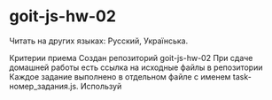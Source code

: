 # goit-js-hw-02

Читать на других языках: Русский, Українська.

Критерии приема Создан репозиторий goit-js-hw-02 При сдаче домашней работы есть
ссылка на исходные файлы в репозитории Каждое задание выполнено в отдельном
файле с именем task-номер_задания.js. Используй <script type="module"> чтобы
закрыть код задания в отдельной области видимости и избежать конфликтов имен
идентификаторов. Имена переменных и функций понятные, описательные Код
отформатирован с помощью Prettier Задание 1 Напиши функцию logItems(array),
которая получает массив и использует цикл for, который для каждого элемента
массива будет выводить в консоль сообщение в формате [номер элемента] -
[значение элемента].

Нумерация должна начинаться с 1. К примеру для первого элемента массива
['Mango', 'Poly', 'Ajax'] с индексом 0 будет выведено '1 - Mango', а для индекса
2 выведет '3 - Ajax'.

const logItems = function(array) { // твой код };

/\*

- Вызовы функции для проверки работоспособности твоей реализации. \*/
  logItems(['Mango', 'Poly', 'Ajax', 'Lux', 'Jay', 'Kong']);

logItems([5, 10, 15, 20, 25, 30, 35, 40, 45, 50]); Задание 2 Напиши скрипт
подсчета стоимости гравировки украшений. Для этого создай функцию
calculateEngravingPrice(message, pricePerWord) принимающую строку (в строке
будут только слова и пробелы) и цену гравировки одного слова, и возвращающую
цену гравировки всех слов в строке.

const calculateEngravingPrice = function(message, pricePerWord) { // твой код };

/\*

- Вызовы функции для проверки работоспособности твоей реализации. \*/
  console.log( calculateEngravingPrice( 'Proin sociis natoque et magnis
  parturient montes mus', 10, ), ); // 80

console.log( calculateEngravingPrice( 'Proin sociis natoque et magnis parturient
montes mus', 20, ), ); // 160

console.log( calculateEngravingPrice('Donec orci lectus aliquam est magnis',
40), ); // 240

console.log( calculateEngravingPrice('Donec orci lectus aliquam est magnis',
20), ); // 120 Задание 3 Напиши фукцнию findLongestWord(string), которая
принимает параметром произвольную строку (в строке будут только слова и пробелы)
и возвращает самое длинное слово в этой строке.

const findLongestWord = function(string) { // твой код };

/\*

- Вызовы функции для проверки работоспособности твоей реализации. \*/
  console.log(findLongestWord('The quick brown fox jumped over the lazy dog'));
  // 'jumped'

console.log(findLongestWord('Google do a roll')); // 'Google'

console.log(findLongestWord('May the force be with you')); // 'force' Задание 4
Напиши функцию formatString(string) которая принимает строку и форматирует ее
если необходимо.

Если длина строки не превышает 40 символов, функция возвращает ее в исходном
виде. Если длина больше 40 символов, то функция обрезает строку до 40-ка
символов и добавляет в конец строки троеточие '...', после чего возвращает
укороченную версию. const formatString = function(string) { // твой код };

/\*

- Вызовы функции для проверки работоспособности твоей реализации. \*/
  console.log(formatString('Curabitur ligula sapien, tincidunt non.')); //
  вернется оригинальная строка

console.log(formatString('Vestibulum facilisis, purus nec pulvinar iaculis.'));
// вернется форматированная строка

console.log(formatString('Curabitur ligula sapien.')); // вернется оригинальная
строка

console.log( formatString( 'Nunc sed turpis. Curabitur a felis in nunc fringilla
tristique.', ), ); // вернется форматированная строка Задание 5 Напиши функцию
checkForSpam(message), принимающую 1 параметр message - строку. Функция
проверяет ее на содержание слов spam и sale. Если нашли зарещенное слово то
функция возвращает true, если запрещенных слов нет функция возвращает false.
Слова в строке могут быть в произвольном регистре.

const checkForSpam = function(message) { // твой код };

/\*

- Вызовы функции для проверки работоспособности твоей реализации. \*/
  console.log(checkForSpam('Latest technology news')); // false

console.log(checkForSpam('JavaScript weekly newsletter')); // false

console.log(checkForSpam('Get best sale offers now!')); // true

console.log(checkForSpam('[SPAM] How to earn fast money?')); // true Задание 6
Напиши скрипт со следующим функционалом:

При загрузке страницы пользователю предлагается в prompt ввести число. Ввод
сохраняется в переменную input и добавляется в массив чисел numbers. Операция
ввода числа пользователем и сохранение в массив продолжается до тех пор, пока
пользователь не нажмет Cancel в prompt. После того как пользователь прекратил
ввод нажав Cancel, если массив не пустой, необходимо посчитать сумму всех
элементов массива и записать ее в переменную total. Используй цикл for или
for...of. После чего в консоль выведи строку 'Общая сумма чисел равна [сумма]'.
🔔 Делать проверку того, что пользователь ввел именно число, а не произвольный
набор символов, не обязательно. Если хочешь, в случае некорректного ввода,
показывай alert с текстом 'Было введено не число, попробуйте еще раз', при этом
результат prompt записывать в массив чисел не нужно, после чего снова
пользователю предлагается ввести число в prompt.

let input; const numbers = []; let total = 0; Задание 7 - дополнительное,
выполнять не обязательно Есть массив logins с логинами пользователей. Напиши
скрипт добавления логина в массив logins. Добавляемый логин должен:

проходить проверку на длину от 4 до 16-ти символов включительно быть уникален,
то есть отсутствовать в массиве logins Разбей задачу на подзадачи с помощью
функций.

Напиши функцию isLoginValid(login), в которой проверь количество символов
параметра login и верни true или false в зависимости от того, попадает ли длина
параметра в заданный диапазон от 4-х до 16-ти символов включительно.

Напиши функцию isLoginUnique(allLogins, login), которая принимает список всех
логинов и добавляемый логин как параметры и проверяет наличие login в массиве
allLogins, возвращая true если такого логина еще нет и false если логин уже
используется.

Напиши функцию addLogin(allLogins, login) которая:

Принимает новый логин и массив всех логинов как параметры Проверяет валидность
логина используя вспомогательную функцию isLoginValid Если логин не валиден,
прекратить исполнение функции addLogin и вернуть строку 'Ошибка! Логин должен
быть от 4 до 16 символов' Если логин валиден, функция addLogin проверяеть
уникальность логина с помощью функции isLoginUnique Если isLoginUnique вернет
false, тогда addLogin не добавляет логин в массив и возвращает строку 'Такой
логин уже используется!' Если isLoginUnique вернет true, addLogin добавляет
новый логин в logins и возвращает строку 'Логин успешно добавлен!' 🔔 Принцип
единственной ответственности функции - каждая функция делает что-то одно. Это
позволяет переиспользовать код и изменять логику работы функции только в одном
месте, не затрагивая работу программы в целом.

Предикатные функции возвращают только true или false. Такие функции принято
называть начиная с is: isLoginUnique и isLoginValid в нашем случае.

isLoginUnique только проверяет есть ли такой логин в массиве и возвращает true
или false. isLoginValid только проверяет валидный ли логин и возвращает true или
false. addLogin добавляет или не добавляет логин в массив. При этом для проверок
условия добавления использует результаты вызовов других функций - isLoginUnique
и isLoginValid. const logins = ['Mango', 'robotGoogles', 'Poly', 'Aj4x1sBozz',
'qwerty123'];

const isLoginValid = function(login) { // твой код };

const isLoginUnique = function(allLogins, login) { // твой код };

const addLogin = function(allLogins, login) { // твой код };

/\*

- Вызовы функции для проверки работоспособности твоей реализации. \*/
  console.log(addLogin(logins, 'Ajax')); // 'Логин успешно добавлен!'
  console.log(addLogin(logins, 'robotGoogles')); // 'Такой логин уже
  используется!' console.log(addLogin(logins, 'Zod')); // 'Ошибка! Логин должен
  быть от 4 до 16 символов' console.log(addLogin(logins,
  'jqueryisextremelyfast')); // 'Ошибка! Логин должен быть от 4 до 16 символов'
